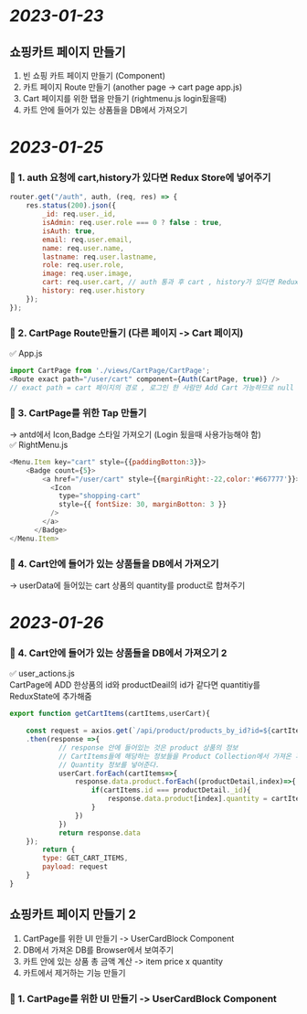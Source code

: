 # _2023-01-23_
## 쇼핑카트 페이지 만들기
1. 빈 쇼핑 카트 페이지 만들기  (Component)
2. 카트 페이지 Route 만들기 (another page -> cart page app.js)
3. Cart 페이지를 위한 탭을 만들기 (rightmenu.js login됬을때)
4. 카트 안에 들어가 있는 상품들을 DB에서 가져오기
# _2023-01-25_
### 📌 1. auth 요청에 cart,history가 있다면 Redux Store에 넣어주기
```JavaScript
router.get("/auth", auth, (req, res) => {
    res.status(200).json({
        _id: req.user._id,
        isAdmin: req.user.role === 0 ? false : true,
        isAuth: true,
        email: req.user.email,
        name: req.user.name,
        lastname: req.user.lastname,
        role: req.user.role,
        image: req.user.image,
        cart: req.user.cart, // auth 통과 후 cart , history가 있다면 Redux Store에 넣어줌
        history: req.user.history
    });
});
```
### 📌 2. CartPage Route만들기 (다른 페이지 -> Cart 페이지)
✅ App.js
```JavaScript
import CartPage from './views/CartPage/CartPage'; 
<Route exact path="/user/cart" component={Auth(CartPage, true)} />
// exact path = cart 페이지의 경로 , 로그인 한 사람만 Add Cart 가능하므로 null -> true
```
### 📌 3. CartPage를 위한 Tap 만들기
-> antd에서 Icon,Badge 스타일 가져오기 (Login 됬을때 사용가능해야 함)  
✅ RightMenu.js
```JavaScript
<Menu.Item key="cart" style={{paddingBotton:3}}>
    <Badge count={5}>
        <a href="/user/cart" style={{marginRight:-22,color:'#667777'}}>
          <Icon
            type="shopping-cart"
            style={{ fontSize: 30, marginBotton: 3 }}
          />
        </a>
      </Badge>
</Menu.Item>
```
### 📌 4. Cart안에 들어가 있는 상품들을 DB에서 가져오기
-> userData에 들어있는 cart 상품의 quantity를 product로 합쳐주기

# _2023-01-26_
### 📌 4. Cart안에 들어가 있는 상품들을 DB에서 가져오기 2
✅ user_actions.js  
CartPage에 
ADD 한상품의 id와 productDeail의 id가 같다면 quantitiy를 ReduxState에 추가해줌
```JavaScript
export function getCartItems(cartItems,userCart){
    
    const request = axios.get(`/api/product/products_by_id?id=${cartItems}&type=array`)
    .then(response =>{
            // response 안에 들어있는 것은 product 상품의 정보
            // CartItems들에 해당하는 정보들을 Product Collection에서 가져온 후에
            // Quantity 정보를 넣어준다.
            userCart.forEach(cartItems=>{
                response.data.product.forEach((productDetail,index)=>{
                    if(cartItems.id === productDetail._id){
                        response.data.product[index].quantity = cartItems.quantity
                    }
                })
            })
            return response.data
    });
        return {
        type: GET_CART_ITEMS,
        payload: request
    }
}
```
## 쇼핑카트 페이지 만들기 2
1. CartPage를 위한 UI 만들기 -> UserCardBlock Component
2. DB에서 가져온 DB를 Browser에서 보여주기
3. 카트 안에 있는 상품 총 금액 계산 -> item price x quantity
4. 카트에서 제거하는 기능 만들기
### 📌 1. CartPage를 위한 UI 만들기 -> UserCardBlock Component

